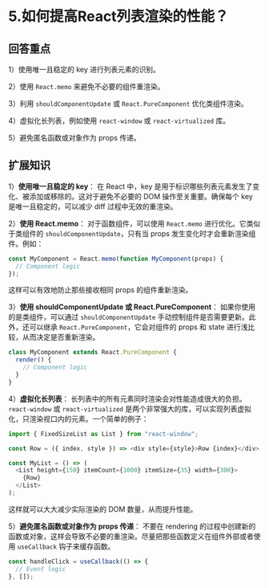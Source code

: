 # 5.如何提高React列表渲染的性能？

## 回答重点

1）使用唯一且稳定的 key 进行列表元素的识别。 

2）使用 `React.memo` 来避免不必要的组件重渲染。 

3）利用 `shouldComponentUpdate` 或 `React.PureComponent` 优化类组件渲染。

 4）虚拟化长列表，例如使用 `react-window` 或 `react-virtualized` 库。 

5）避免匿名函数或对象作为 props 传递。

## 扩展知识

1）**使用唯一且稳定的 key**： 在 React 中，key 是用于标识哪些列表元素发生了变化、被添加或移除的。这对于避免不必要的 DOM 操作至关重要。确保每个 key 是唯一且稳定的，可以减少 diff 过程中无效的重渲染。

2）**使用 React.memo**： 对于函数组件，可以使用 `React.memo` 进行优化。它类似于类组件的 `shouldComponentUpdate`，只有当 props 发生变化时才会重新渲染组件。例如：

```js
const MyComponent = React.memo(function MyComponent(props) {
  // Component logic
});
```

这样可以有效地防止那些接收相同 props 的组件重新渲染。

3）**使用 shouldComponentUpdate 或 React.PureComponent**： 如果你使用的是类组件，可以通过 `shouldComponentUpdate` 手动控制组件是否需要更新。此外，还可以继承 `React.PureComponent`，它会对组件的 props 和 state 进行浅比较，从而决定是否重新渲染。

```js
class MyComponent extends React.PureComponent {
  render() {
    // Component logic
  }
}
```

4）**虚拟化长列表**： 长列表中的所有元素同时渲染会对性能造成很大的负担。`react-window` 或 `react-virtualized` 是两个非常强大的库，可以实现列表虚拟化，只渲染视口内的元素。一个简单的例子：

```js
import { FixedSizeList as List } from "react-window";

const Row = ({ index, style }) => <div style={style}>Row {index}</div>;

const MyList = () => (
  <List height={150} itemCount={1000} itemSize={35} width={300}>
    {Row}
  </List>
);
```

这样就可以大大减少实际渲染的 DOM 数量，从而提升性能。

5）**避免匿名函数或对象作为 props 传递**： 不要在 rendering 的过程中创建新的函数或对象，这样会导致不必要的重渲染。尽量把那些函数定义在组件外部或者使用 `useCallback` 钩子来缓存函数。

```js
const handleClick = useCallback(() => {
  // Event logic
}, []);
```

